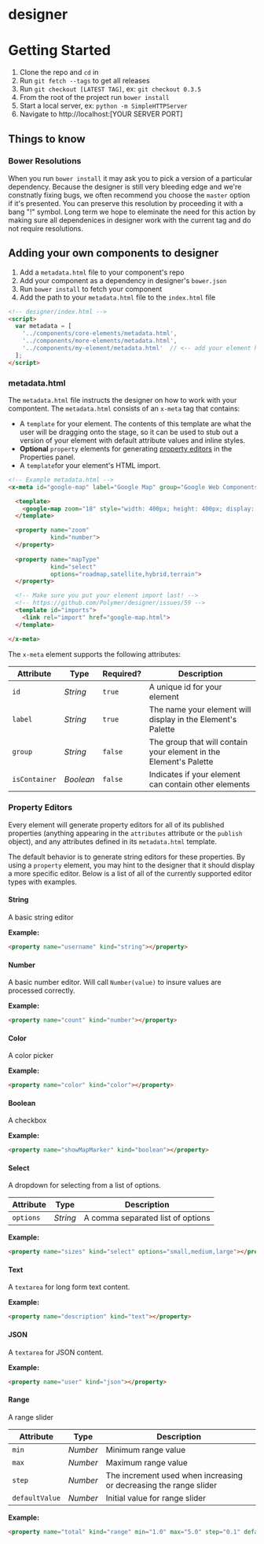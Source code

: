 designer
========

# Getting Started

1. Clone the repo and `cd` in
2. Run `git fetch --tags` to get all releases
3. Run `git checkout [LATEST TAG]`, ex: `git checkout 0.3.5`
4. From the root of the project run `bower install`
5. Start a local server, ex: `python -m SimpleHTTPServer`
6. Navigate to http://localhost:[YOUR SERVER PORT]

## Things to know

### Bower Resolutions

When you run `bower install` it may ask you to pick a version of a particular dependency. Because the designer is still very bleeding edge and we're constnatly fixing bugs, we often recommend you choose the `master` option if it's presented. You can preserve this resolution by proceeding it with a bang "!" symbol. Long term we hope to eleminate the need for this action by making sure all dependenices in designer work with the current tag and do not require resolutions.

## Adding your own components to designer

1. Add a `metadata.html` file to your component's repo
2. Add your component as a dependency in designer's `bower.json`
3. Run `bower install` to fetch your component
4. Add the path to your `metadata.html` file to the `index.html` file

``` html
<!-- designer/index.html -->
<script>
  var metadata = [
    '../components/core-elements/metadata.html',
    '../components/more-elements/metadata.html',
    '../components/my-element/metadata.html'  // <-- add your element here
  ];
</script>
```

### metadata.html

The `metadata.html` file instructs the designer on how to work with your compontent. The `metadata.html` consists of an `x-meta` tag that contains:

- A `template` for your element. The contents of this template are what the user will be dragging onto the stage, so it can be used to stub out a version of your element with default attribute values and inline styles.
- **Optional** `property` elements for generating [property editors](#property-editors) in the Properties panel.
- A `template`for your element's HTML import.

``` html
<!-- Example metadata.html -->
<x-meta id="google-map" label="Google Map" group="Google Web Components">

  <template>
    <google-map zoom="18" style="width: 400px; height: 400px; display: block;"></google-map>
  </template>

  <property name="zoom"
            kind="number">
  </property>
  
  <property name="mapType"
            kind="select"
            options="roadmap,satellite,hybrid,terrain">
  </property>

  <!-- Make sure you put your element import last! -->
  <!-- https://github.com/Polymer/designer/issues/59 -->
  <template id="imports">
    <link rel="import" href="google-map.html">
  </template>

</x-meta>
```

The `x-meta` element supports the following attributes:

Attribute     | Type        | Required?   | Description
---           | ---         | ---         | ---
`id`          | *String*    | `true`      | A unique id for your element
`label`       | *String*    | `true`      | The name your element will display in the Element's Palette
`group`       | *String*    | `false`     | The group that will contain your element in the Element's Palette
`isContainer` | *Boolean*   | `false`     | Indicates if your element can contain other elements

### Property Editors

Every element will generate property editors for all of its published properties (anything appearing in the `attributes` attribute or the `publish` object), and any attributes defined in its `metadata.html` template.

The default behavior is to generate string editors for these properties. By using a `property` element, you may hint to the designer that it should display a more specific editor. Below is a list of all of the currently supported editor types with examples.

#### String

A basic string editor

<strong>Example:</strong>

``` html
<property name="username" kind="string"></property>
```

#### Number

A basic number editor. Will call `Number(value)` to insure values are processed correctly.

<strong>Example:</strong>

``` html
<property name="count" kind="number"></property>
```

#### Color

A color picker

<strong>Example:</strong>

``` html
<property name="color" kind="color"></property>
```

#### Boolean

A checkbox

<strong>Example:</strong>

``` html
<property name="showMapMarker" kind="boolean"></property>
```

#### Select

A dropdown for selecting from a list of options.

Attribute     | Type        | Description
---           | ---         | ---
`options`     | *String*    | A comma separated list of options

<strong>Example:</strong>

``` html
<property name="sizes" kind="select" options="small,medium,large"></property>
```

#### Text

A `textarea` for long form text content.

<strong>Example:</strong>

``` html
<property name="description" kind="text"></property>
```

#### JSON

A `textarea` for JSON content.

<strong>Example:</strong>

``` html
<property name="user" kind="json"></property>
```

#### Range

A range slider

Attribute     | Type        | Description
---           | ---         | ---
`min`          | *Number*   | Minimum range value
`max`       | *Number*      | Maximum range value
`step`       | *Number*     | The increment used when increasing or decreasing the range slider
`defaultValue` | *Number*   | Initial value for range slider

<strong>Example:</strong>

``` html
<property name="total" kind="range" min="1.0" max="5.0" step="0.1" defaultValue="3.5"></property>
```
